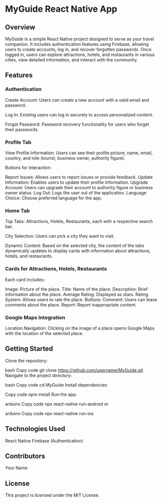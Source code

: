 <h1>
MyGuide React Native App
</h1>
<h2>
Overview
</h2>
MyGuide is a simple React Native project designed to serve as your travel companion. It includes authentication features using Firebase, allowing users to create accounts, log in, and recover forgotten passwords. Once logged in, users can explore attractions, hotels, and restaurants in various cities, view detailed information, and interact with the community.

<h2>
Features
</h2>
<h3>
Authentication
</h3>
Create Account: Users can create a new account with a valid email and password.

Log In: Existing users can log in securely to access personalized content.

Forgot Password: Password recovery functionality for users who forget their passwords.
<h3>
Profile Tab
</h3>
View Profile Information: Users can see their profile picture, name, email, country, and role (tourist, business owner, authority figure).

Buttons for Interaction:

Report Issues: Allows users to report issues or provide feedback.
Update Information: Enables users to update their profile information.
Upgrade Account: Users can upgrade their account to authority figure or business owner status.
Log Out: Logs the user out of the application.
Language Choice: Choose preferred language for the app.
<h3>
Home Tab
</h3>
Top Tabs: Attractions, Hotels, Restaurants, each with a respective search bar.

City Selection: Users can pick a city they want to visit.

Dynamic Content: Based on the selected city, the content of the tabs dynamically updates to display cards with information about attractions, hotels, and restaurants.

<h3>
Cards for Attractions, Hotels, Restaurants
</h3>
Each card includes:

Image: Picture of the place.
Title: Name of the place.
Description: Brief information about the place.
Average Rating: Displayed as stars.
Rating System: Allows users to rate the place.
Buttons:
Comment: Users can leave comments about the place.
Report: Report inappropriate content.
<h3>
Google Maps Integration
</h3>
Location Navigation: Clicking on the image of a place opens Google Maps with the location of the selected place.
<h2>
Getting Started
</h2>
Clone the repository:

bash
Copy code
git clone https://github.com/username/MyGuide.git
Navigate to the project directory:

bash
Copy code
cd MyGuide
Install dependencies:

Copy code
npm install
Run the app:

arduino
Copy code
npx react-native run-android
or

arduino
Copy code
npx react-native run-ios
<h2>
Technologies Used
</h2>
React Native
Firebase (Authentication)
<h2>
Contributors
</h2>
Your Name
<h2>
License
</h2>
This project is licensed under the MIT License.
